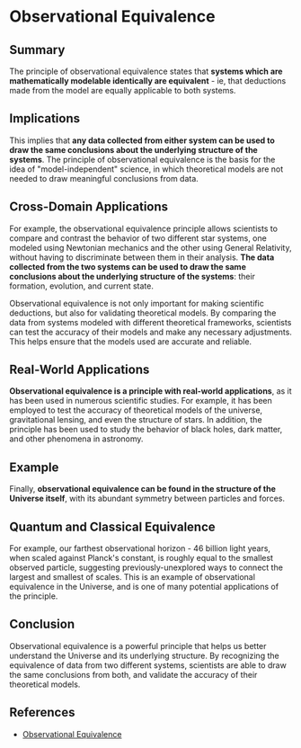 # Observational Equivalence

## Summary

The principle of observational equivalence states that **systems which are mathematically modelable identically are equivalent** - ie, that deductions made from the model are equally applicable to both systems.

## Implications

This implies that **any data collected from either system can be used to draw the same conclusions about the underlying structure of the systems**. The principle of observational equivalence is the basis for the idea of "model-independent" science, in which theoretical models are not needed to draw meaningful conclusions from data.

## Cross-Domain Applications

For example, the observational equivalence principle allows scientists to compare and contrast the behavior of two different star systems, one modeled using Newtonian mechanics and the other using General Relativity, without having to discriminate between them in their analysis. **The data collected from the two systems can be used to draw the same conclusions about the underlying structure of the systems**: their formation, evolution, and current state.

Observational equivalence is not only important for making scientific deductions, but also for validating theoretical models. By comparing the data from systems modeled with different theoretical frameworks, scientists can test the accuracy of their models and make any necessary adjustments. This helps ensure that the models used are accurate and reliable.

## Real-World Applications

**Observational equivalence is a principle with real-world applications**, as it has been used in numerous scientific studies. For example, it has been employed to test the accuracy of theoretical models of the universe, gravitational lensing, and even the structure of stars. In addition, the principle has been used to study the behavior of black holes, dark matter, and other phenomena in astronomy.

## Example

Finally, **observational equivalence can be found in the structure of the Universe itself**, with its abundant symmetry between particles and forces.

## Quantum and Classical Equivalence

For example, our farthest observational horizon - 46 billion light years, when scaled against Planck's constant, is roughly equal to the smallest observed particle, suggesting previously-unexplored ways to connect the largest and smallest of scales. This is an example of observational equivalence in the Universe, and is one of many potential applications of the principle.

## Conclusion

Observational equivalence is a powerful principle that helps us better understand the Universe and its underlying structure. By recognizing the equivalence of data from two different systems, scientists are able to draw the same conclusions from both, and validate the accuracy of their theoretical models.

## References

* [Observational Equivalence](https://en.wikipedia.org/wiki/Observational_equivalence)
